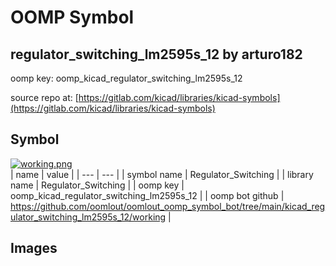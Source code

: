 # OOMP Symbol  
## regulator_switching_lm2595s_12  by arturo182  
  
oomp key: oomp_kicad_regulator_switching_lm2595s_12  
  
source repo at: [https://gitlab.com/kicad/libraries/kicad-symbols](https://gitlab.com/kicad/libraries/kicad-symbols)  
## Symbol  
  
[![working.png](working_600.png)](working.png)  
| name | value | 
| --- | --- | 
| symbol name | Regulator_Switching | 
| library name | Regulator_Switching | 
| oomp key | oomp_kicad_regulator_switching_lm2595s_12 | 
| oomp bot github | https://github.com/oomlout/oomlout_oomp_symbol_bot/tree/main/kicad_regulator_switching_lm2595s_12/working | 
## Images  
